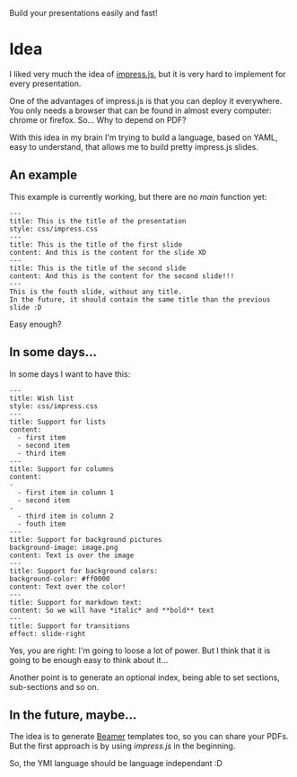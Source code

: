 Build your presentations easily and fast!

# Idea #

I liked very much the idea of [impress.js](http://bartaz.github.com/impress.js), but it is very hard to implement for every presentation.

One of the advantages of impress.js is that you can deploy it everywhere. You only needs a browser that can be found in almost every computer: chrome or firefox. So... Why to depend on PDF?


With this idea in my brain I'm trying to build a language, based on YAML, easy to understand, that allows me to build pretty impress.js slides.

## An example ##

This example is currently working, but there are no *main* function yet:

	---
	title: This is the title of the presentation
	style: css/impress.css
	---
	title: This is the title of the first slide
	content: And this is the content for the slide XD
	---
	title: This is the title of the second slide
	content: And this is the content for the second slide!!!
	---
	This is the fouth slide, without any title.
	In the future, it should contain the same title than the previous slide :D

Easy enough?

## In some days... ###

In some days I want to have this:

	---
	title: Wish list
	style: css/impress.css
	---
	title: Support for lists
	content:
	  - first item
	  - second item
	  - third item
	---
	title: Support for columns
	content:
	-
	  - first item in column 1
	  - second item
	-
	  - third item in column 2
	  - fouth item
	---
	title: Support for background pictures
	background-image: image.png
	content: Text is over the image
	---
	title: Support for background colors:
	background-color: #ff0000
	content: Text over the color!
	---
	title: Support for markdown text:
	content: So we will have *italic* and **bold** text
	---
	title: Support for transitions
	effect: slide-right


Yes, you are right: I'm going to loose a lot of power. But I think  that it is going to be enough easy to think about it...

Another point is to generate an optional index, being able to set sections, sub-sections and so on.


## In the future, maybe... ##

The idea is to generate [Beamer](http://es.wikipedia.org/wiki/Beamer) templates too, so you can share your PDFs. But the first approach is by using *impress.js* in the beginning.

So, the YMI language should be language independant :D
